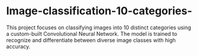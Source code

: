 # Image-classification-10-categories-
This project focuses on classifying images into 10 distinct categories using a custom-built Convolutional Neural Network. The model is trained to recognize and differentiate between diverse image classes with high accuracy.
